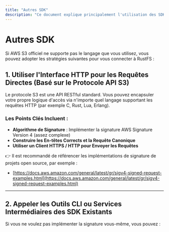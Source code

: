 ```yaml
---
title: "Autres SDK"
description: "Ce document explique principalement l'utilisation des SDK de divers autres langages dans RustFS."
---
```


# Autres SDK

Si AWS S3 officiel ne supporte pas le langage que vous utilisez, vous pouvez adopter les stratégies suivantes pour vous connecter à RustFS :

## 1. Utiliser l'Interface HTTP pour les Requêtes Directes (Basé sur le Protocole API S3)

Le protocole S3 est une API RESTful standard. Vous pouvez encapsuler votre propre logique d'accès via n'importe quel langage supportant les requêtes HTTP (par exemple C, Rust, Lua, Erlang).

### Les Points Clés Incluent :

* **Algorithme de Signature** : Implémenter la signature AWS Signature Version 4 (assez complexe)
* **Construire les En-têtes Corrects et la Requête Canonique**
* **Utiliser un Client HTTPS / HTTP pour Envoyer les Requêtes**

👉 Il est recommandé de référencer les implémentations de signature de projets open source, par exemple :

* [https://docs.aws.amazon.com/general/latest/gr/sigv4-signed-request-examples.html](https://docs.aws.amazon.com/general/latest/gr/sigv4-signed-request-examples.html)

---

## 2. Appeler les Outils CLI ou Services Intermédiaires des SDK Existants

Si vous ne voulez pas implémenter la signature vous-même, vous pouvez :